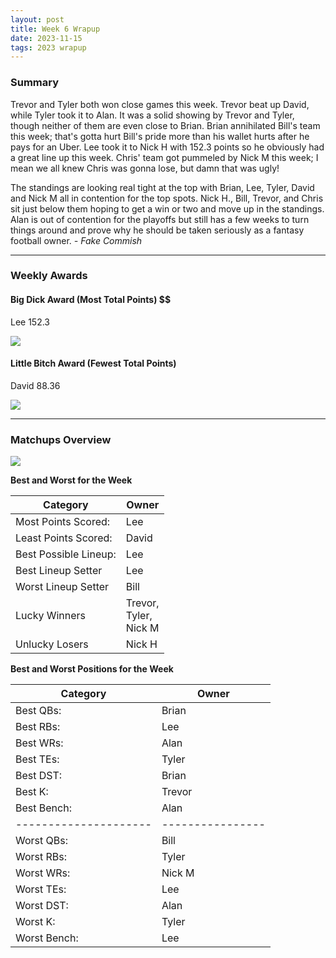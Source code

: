 ```yaml
---
layout: post
title: Week 6 Wrapup
date: 2023-11-15
tags: 2023 wrapup
---
```


### Summary
Trevor and Tyler both won close games this week. Trevor beat up David, while Tyler took it to Alan. It was a solid showing by Trevor and Tyler, though neither of them are even close to Brian. Brian annihilated Bill's team this week; that's gotta hurt Bill's pride more than his wallet hurts after he pays for an Uber. Lee took it to Nick H with 152.3 points so he obviously had a great line up this week. Chris' team got pummeled by Nick M this week; I mean we all knew Chris was gonna lose, but damn that was ugly!

The standings are looking real tight at the top with Brian, Lee, Tyler, David and Nick M all in contention for the top spots. Nick H., Bill, Trevor, and Chris sit just below them hoping to get a win or two and move up in the standings. Alan is out of contention for the playoffs but still has a few weeks to turn things around and prove why he should be taken seriously as a fantasy football owner.  *- Fake Commish*

___

### Weekly Awards

#### Big Dick Award (Most Total Points) $$
Lee 152.3 

![](https://media4.giphy.com/media/boNNxI4tHdez3kThsn/giphy.gif?cid=3aa7f8124lx2jarimvx6k8ita8f2kbpfx3780mp5s95lmjzj&ep=v1_gifs_search&rid=giphy.gif&ct=g)

#### Little Bitch Award (Fewest Total Points)
David 88.36 

![](https://media1.giphy.com/media/XpxVDWILLXC92/giphy.gif?cid=3aa7f812264rjafwyp8xx7y5780ttzo8pswd5ewq0lbp9otn&ep=v1_gifs_search&rid=giphy.gif&ct=g)


___

### Matchups Overview

![](../assets/img/matchup_2023-6.png)


**Best and Worst for the Week**


| Category              | Owner                           |
|-----------------------|---------------------------------|
| Most Points Scored:   | Lee                             |
| Least Points Scored:  | David                           |
| Best Possible Lineup: | Lee                             |
| Best Lineup Setter    | Lee                             |
| Worst Lineup Setter   | Bill                            |
| Lucky Winners         | Trevor,<br />Tyler,<br />Nick M |
| Unlucky Losers        | Nick H                          |


**Best and Worst Positions for the Week**


| Category              | Owner            |
|-----------------------|------------------|
| Best QBs:             | Brian            |
| Best RBs:             | Lee              |
| Best WRs:             | Alan             |
| Best TEs:             | Tyler            |
| Best DST:             | Brian            |
| Best K:               | Trevor           |
| Best Bench:           | Alan             |
| --------------------- | ---------------- |
| Worst QBs:            | Bill             |
| Worst RBs:            | Tyler            |
| Worst WRs:            | Nick M           |
| Worst TEs:            | Lee              |
| Worst DST:            | Alan             |
| Worst K:              | Tyler            |
| Worst Bench:          | Lee              |

